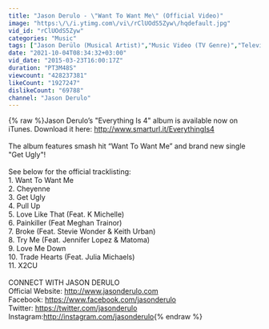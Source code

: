 ```yaml
---
title: "Jason Derulo - \"Want To Want Me\" (Official Video)"
image: "https:\/\/i.ytimg.com\/vi\/rClUOdS5Zyw\/hqdefault.jpg"
vid_id: "rClUOdS5Zyw"
categories: "Music"
tags: ["Jason Derülo (Musical Artist)","Music Video (TV Genre)","Television (Invention)"]
date: "2021-10-04T08:34:32+03:00"
vid_date: "2015-03-23T16:00:17Z"
duration: "PT3M48S"
viewcount: "428237381"
likeCount: "1927247"
dislikeCount: "69788"
channel: "Jason Derulo"
---
```

{% raw %}Jason Derulo’s &quot;Everything Is 4&quot; album is available now on iTunes. Download it here: <a rel="nofollow" target="blank" href="http://www.smarturl.it/EverythingIs4">http://www.smarturl.it/EverythingIs4</a><br /> <br />The album features smash hit “Want To Want Me” and brand new single &quot;Get Ugly&quot;! <br /><br />See below for the official tracklisting:<br />1. Want To Want Me<br />2. Cheyenne<br />3. Get Ugly<br />4. Pull Up <br />5. Love Like That (Feat. K Michelle)<br />6. Painkiller (Feat Meghan Trainor)<br />7. Broke (Feat. Stevie Wonder &amp; Keith Urban)<br />8. Try Me (Feat. Jennifer Lopez &amp; Matoma)<br />9. Love Me Down<br />10. Trade Hearts (Feat. Julia Michaels) <br />11. X2CU<br /><br />CONNECT WITH JASON DERULO<br />Official Website: <a rel="nofollow" target="blank" href="http://www.jasonderulo.com">http://www.jasonderulo.com</a><br />Facebook: <a rel="nofollow" target="blank" href="https://www.facebook.com/jasonderulo">https://www.facebook.com/jasonderulo</a><br />Twitter: <a rel="nofollow" target="blank" href="https://twitter.com/jasonderulo">https://twitter.com/jasonderulo</a><br />Instagram:<a rel="nofollow" target="blank" href="http://instagram.com/jasonderulo">http://instagram.com/jasonderulo</a>{% endraw %}
